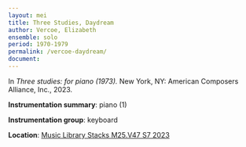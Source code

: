 ```yaml
---
layout: mei
title: Three Studies, Daydream
author: Vercoe, Elizabeth
ensemble: solo  
period: 1970-1979
permalink: /vercoe-daydream/
document: 
---
```

   
In *Three studies: for piano (1973).* New York, NY: American Composers Alliance, Inc., 2023.

**Instrumentation summary**: piano (1) 

**Instrumentation group**: keyboard

**Location**: <a href="https://tufts.primo.exlibrisgroup.com/permalink/01TUN_INST/1kc9gia/alma991019011678103851" target="_blank">Music Library Stacks M25.V47 S7 2023</a>